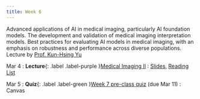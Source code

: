 ```yaml
---
title: Week 6
---
```


Advanced applications of AI in medical imaging, particularly AI foundation 
models. The development and validation of medical imaging interpretation 
models. Best practices for evaluating AI models in medical imaging, with an 
emphasis on robustness and performance across diverse populations. Lecture 
by [Prof. Kun-Hsing Yu](https://yulab.hms.harvard.edu/)  

Mar 4
: **Lecture**{: .label .label-purple }[Medical Imaging II](/AIM2/lectures/week06)
  : [Slides](/AIM2/assets/yu-AIM2-L6.pdf), [Reading List](/AIM2/lectures/week06)

Mar 5
: **Quiz**{: .label .label-green }[Week 7 pre-class quiz](#) (due Mar 11)
  : Canvas
